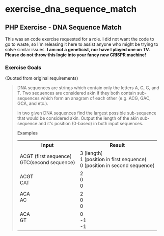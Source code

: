 # exercise_dna_sequence_match
<h2>PHP Exercise - DNA Sequence Match</h2>
This was an code exercise requested for a role.  I did not want the code to go to waste, so I'm releasing it here to assist anyone who might be trying to solve similar issues.
<strong>I am not a geneticist, nor have I played one on TV.  Please do not throw this logic into your fancy new CRISPR machine!</strong>

<h3>Exercise Goals</h3>
(Quoted from original requirements)
<blockquote>
DNA sequences are strings which contain only the letters A, C, G, and T.  Two sequences are considered akin if they both contain sub-sequences which form an anagram of each other (e.g. ACG, GAC, GCA, and etc.).

In two given DNA sequences find the largest possible sub-sequence that would be considered akin.  Output the length of the akin sub-sequence and it's position (0-based) in both input sequences.

<strong>Examples</strong>
<table>
  <tr>
    <th>Input</th><th>Result</th>
  </tr>
  <tr>
    <td>ACGT (first sequence)<br />GTC(second sequence)</td>
    <td>
      3 (length)<br />
      1 (position in first sequence)<br />
      0 (position in second sequence)<br />
    </td>
  </tr>
  <tr>
    <td>ACGT<br />CAT</td>
    <td>2<br />0<br />0<br /></td>
  </tr>
  <tr>
    <td>ACA<br />AC<br/>&nbsp;</td>
    <td>2<br />0<br />0</td>
  </tr>
  <tr>
    <td>ACA<br />GT<br />&nbsp;</td>
    <td>0<br />-1<br />-1</td>
  </tr>
</table>
</blockquote>
